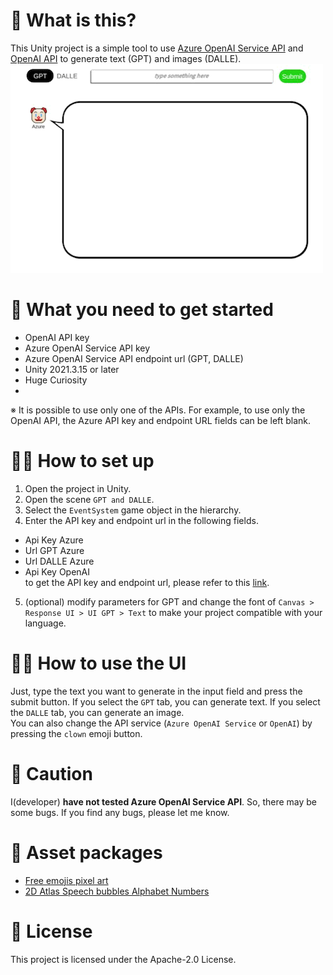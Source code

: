 # 🤔 What is this?
This Unity project is a simple tool to use [Azure OpenAI Service API](https://azure.microsoft.com/en-us/products/ai-services/openai-service) and [OpenAI API](https://openai.com) to generate text (GPT) and images (DALLE).  
![UI](UI.GIF)  

# 💨 What you need to get started
- OpenAI API key  
- Azure OpenAI Service API key  
- Azure OpenAI Service API endpoint url (GPT, DALLE)  
- Unity 2021.3.15 or later  
- Huge Curiosity
- 
※ It is possible to use only one of the APIs. For example, to use only the OpenAI API, the Azure API key and endpoint URL fields can be left blank.  

# 🕵️‍♂️ How to set up
1. Open the project in Unity.  
2. Open the scene `GPT and DALLE`.  
3. Select the `EventSystem` game object in the hierarchy.  
4. Enter the API key and endpoint url in the following fields.  
  - Api Key Azure  
  - Url GPT Azure  
  - Url DALLE Azure  
  - Api Key OpenAI  
  to get the API key and endpoint url, please refer to this [link](https://learn.microsoft.com/ja-jp/azure/ai-services/openai/reference).  
5. (optional) modify parameters for GPT and change the font of `Canvas > Response UI > UI GPT > Text` to make your project compatible with your language.  

# 👩‍💻 How to use the UI
Just, type the text you want to generate in the input field and press the submit button. If you select the `GPT` tab, you can generate text. If you select the `DALLE` tab, you can generate an image.  
You can also change the API service (`Azure OpenAI Service` or `OpenAI`) by pressing the `clown` emoji button.  

# 👀 Caution
I(developer) **have not tested Azure OpenAI Service API**. So, there may be some bugs. If you find any bugs, please let me know.

# 📕 Asset packages
- [Free emojis pixel art](https://assetstore.unity.com/packages/2d/gui/icons/free-emojis-pixel-art-231243)  
- [2D Atlas Speech bubbles Alphabet Numbers](https://assetstore.unity.com/packages/2d/environments/2d-atlas-speech-bubbles-alphabet-numbers-88398)  

# 📄 License
This project is licensed under the Apache-2.0 License.
